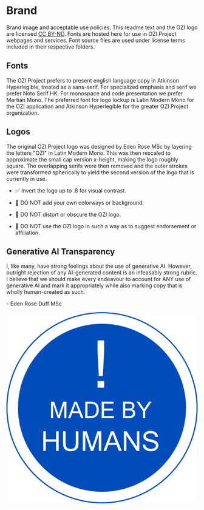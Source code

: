 # Brand

Brand image and acceptable use policies.
This readme text and the OZI logo are licensed [CC BY-ND](https://creativecommons.org/licenses/by-nd/4.0/).
Fonts are hosted here for use in OZI Project webpages and services. 
Font source files are used under license terms included in their respective folders.

## Fonts

The OZI Project prefers to present english language copy in Atkinson Hyperlegible,
treated as a sans-serif. For specialized emphasis and serif we prefer Noto Serif HK.
For monospace and code presentation we prefer Martian Mono. The preferred font for logo
lockup is Latin Modern Mono for the OZI application and Atkinson Hyperlegible for the greater
OZI Project organization.

## Logos

The original OZI Project logo was designed by Eden Rose MSc by layering the letters "OZI" in
Latin Modern Mono. This was then rescaled to approximate the small cap version x-height,
making the logo roughly square. The overlapping serifs were then removed and the outer strokes
were transformed spherically to yield the second version of the logo that is currently in use.

* ✅ Invert the logo up to .8 for visual contrast.

* 🛑 DO NOT add your own colorways or background.
* 🛑 DO NOT distort or obscure the OZI logo.
* 🛑 DO NOT use the OZI logo in such a way as to suggest endorsement or affiliation.

## Generative AI Transparency

I, like many, have strong feelings about the use of generative AI. However, outright rejection of any AI-generated content is an infeasably strong rubric. I believe that we should make every endeavour to account for ANY use of generative AI and mark it appropriately while also marking copy that is wholly human-created as such.

\- Eden Rose Duff MSc

[![HumanCreated](no-ai-icon-01.svg)](https://no-ai-icon.com/statement/?url=oziproject.dev)
